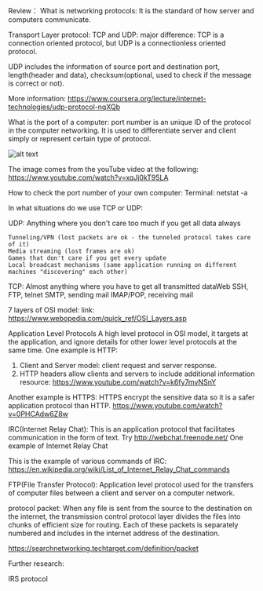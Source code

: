 Review：
What is networking protocols:
It is the standard of how server and computers communicate.

Transport Layer protocol:
TCP and UDP:
major difference: TCP is a connection oriented protocol, but UDP is a connectionless oriented protocol.

UDP includes the information of source port and destination port, length(header and data), checksum(optional, used to check if the message is correct or not).

More information: https://www.coursera.org/lecture/internet-technologies/udp-protocol-nqXQb

What is the port of a computer: port number is an unique ID of the protocol in the computer networking. It is used to
differentiate server and client simply or represent certain type of protocol.

![alt text](https://github.com/getstart1/blogs-notes/blob/master/images/1.png)

The image comes from the youTube video at the following:
https://www.youtube.com/watch?v=xqJj0kT95LA


How to check the port number of your own computer:
Terminal: netstat -a

In what situations do we use TCP or UDP:

  UDP: Anything where you don't care too much if you get all data always

    Tunneling/VPN (lost packets are ok - the tunneled protocol takes care of it)
    Media streaming (lost frames are ok)
    Games that don't care if you get every update
    Local broadcast mechanisms (same application running on different machines "discovering" each other)


  TCP: Almost anything where you have to get all transmitted dataWeb
    SSH, FTP, telnet
    SMTP, sending mail
    IMAP/POP, receiving mail


7 layers of OSI model:
link: https://www.webopedia.com/quick_ref/OSI_Layers.asp

Application Level Protocols
A high level protocol in OSI model, it targets at the application, and ignore details for other lower level protocols at the same time. 
One example is HTTP:
1) Client and Server model: client request and server response. 
2) HTTP headers allow clients and servers to include additional information
resource: https://www.youtube.com/watch?v=k6fy7mvNSnY

Another example is HTTPS:
HTTPS encrypt the sensitive data so it is a safer application protocol than HTTP. 
https://www.youtube.com/watch?v=0PHCAdw6Z8w

IRC(Internet Relay Chat):
This is an application protocol that facilitates communication in the form of text. 
Try http://webchat.freenode.net/    One example of Internet Relay Chat
 
This is the example of various commands of IRC: 
https://en.wikipedia.org/wiki/List_of_Internet_Relay_Chat_commands

FTP(File Transfer Protocol): Application level protocol used for the transfers of computer files between a client and server on a computer network. 


protocol packet:
When any file is sent from the source to the destination on the internet, the transmission control protocol layer divides the files into chunks of efficient size for routing. Each of these packets is separately numbered and includes in the internet address of the destination. 

https://searchnetworking.techtarget.com/definition/packet


Further research:

IRS protocol








